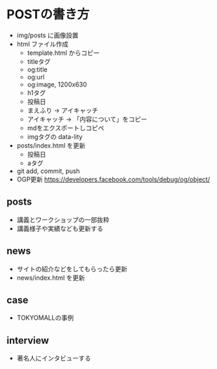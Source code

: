 # POSTの書き方

* img/posts に画像設置
* html ファイル作成
  * template.html からコピー
  * titleタグ
  * og:title
  * og:url
  * og:image, 1200x630
  * h1タグ
  * 投稿日
  * まえふり -> アイキャッチ
  * アイキャッチ -> 「内容について」をコピー
  * mdをエクスポートしコピペ
  * imgタグの data-lity
* posts/index.html を更新
  * 投稿日
  * aタグ
* git add, commit, push
* OGP更新 https://developers.facebook.com/tools/debug/og/object/

## posts

* 講義とワークショップの一部抜粋
* 講義様子や実績なども更新する

## news

* サイトの紹介などをしてもらったら更新
* news/index.html を更新

## case

* TOKYOMALLの事例

## interview

* 著名人にインタビューする
